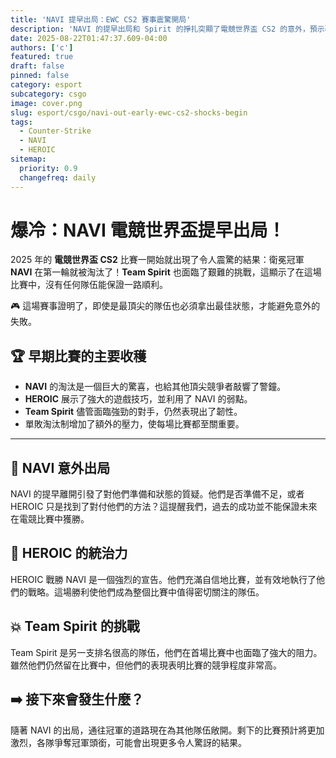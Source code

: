 ```yaml
---
title: 'NAVI 提早出局：EWC CS2 賽事震驚開局'
description: 'NAVI 的提早出局和 Spirit 的掙扎突顯了電競世界盃 CS2 的意外，預示著一場充滿驚喜的錦標賽。'
date: 2025-08-22T01:47:37.609-04:00
authors: ['c']
featured: true
draft: false
pinned: false
category: esport
subcategory: csgo
image: cover.png
slug: esport/csgo/navi-out-early-ewc-cs2-shocks-begin
tags:
  - Counter-Strike
  - NAVI
  - HEROIC
sitemap:
  priority: 0.9
  changefreq: daily
---
```


# 爆冷：NAVI 電競世界盃提早出局！

2025 年的 **電競世界盃 CS2** 比賽一開始就出現了令人震驚的結果：衛冕冠軍 **NAVI** 在第一輪就被淘汰了！**Team Spirit** 也面臨了艱難的挑戰，這顯示了在這場比賽中，沒有任何隊伍能保證一路順利。

🎮 這場賽事證明了，即使是最頂尖的隊伍也必須拿出最佳狀態，才能避免意外的失敗。

## 🏆 早期比賽的主要收穫

-   **NAVI** 的淘汰是一個巨大的驚喜，也給其他頂尖競爭者敲響了警鐘。
-   **HEROIC** 展示了強大的遊戲技巧，並利用了 NAVI 的弱點。
-   **Team Spirit** 儘管面臨強勁的對手，仍然表現出了韌性。
-   單敗淘汰制增加了額外的壓力，使每場比賽都至關重要。

---

## 🤔 NAVI 意外出局

NAVI 的提早離開引發了對他們準備和狀態的質疑。他們是否準備不足，或者 HEROIC 只是找到了對付他們的方法？這提醒我們，過去的成功並不能保證未來在電競比賽中獲勝。

## 💪 HEROIC 的統治力

HEROIC 戰勝 NAVI 是一個強烈的宣告。他們充滿自信地比賽，並有效地執行了他們的戰略。這場勝利使他們成為整個比賽中值得密切關注的隊伍。

## 💥 Team Spirit 的挑戰

Team Spirit 是另一支排名很高的隊伍，他們在首場比賽中也面臨了強大的阻力。雖然他們仍然留在比賽中，但他們的表現表明比賽的競爭程度非常高。

## ➡️ 接下來會發生什麼？

隨著 NAVI 的出局，通往冠軍的道路現在為其他隊伍敞開。剩下的比賽預計將更加激烈，各隊爭奪冠軍頭銜，可能會出現更多令人驚訝的結果。